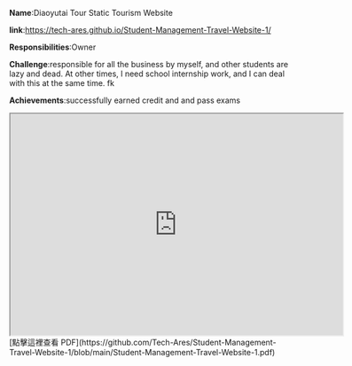 **Name**:Diaoyutai Tour Static Tourism Website

**link**:https://tech-ares.github.io/Student-Management-Travel-Website-1/

**Responsibilities**:Owner

**Challenge**:responsible for all the business by myself, and other students are lazy and dead. At other times, I need school internship work, and I can deal with this at the same time.  fk 

**Achievements**:successfully earned credit and and pass exams

<iframe src="https://github.com/Tech-Ares/Student-Management-Travel-Website-1/blob/main/Student-Management-Travel-Website-1.pdf" width="600" height="400"></iframe>
[點擊這裡查看 PDF](https://github.com/Tech-Ares/Student-Management-Travel-Website-1/blob/main/Student-Management-Travel-Website-1.pdf)

